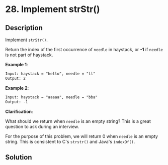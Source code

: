 # 28. Implement strStr()

## Description

Implement `strStr()`.

Return the index of the first occurrence of `needle` in haystack, or **-1** if `needle` is not part of haystack.

**Example 1**:

```txt
Input: haystack = "hello", needle = "ll"
Output: 2
```

**Example 2**:

```txt
Input: haystack = "aaaaa", needle = "bba"
Output: -1
```

**Clarification**:

What should we return when `needle` is an empty string? This is a great question to ask during an interview.

For the purpose of this problem, we will return 0 when `needle` is an empty string. This is consistent to C's `strstr()` and Java's `indexOf()`.

## Solution
